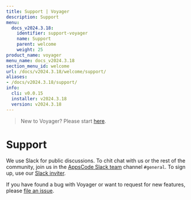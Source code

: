 ```yaml
---
title: Support | Voyager
description: Support
menu:
  docs_v2024.3.18:
    identifier: support-voyager
    name: Support
    parent: welcome
    weight: 25
product_name: voyager
menu_name: docs_v2024.3.18
section_menu_id: welcome
url: /docs/v2024.3.18/welcome/support/
aliases:
- /docs/v2024.3.18/support/
info:
  cli: v0.0.15
  installer: v2024.3.18
  version: v2024.3.18
---
```


> New to Voyager? Please start [here](/docs/v2024.3.18/concepts/overview).

# Support

We use Slack for public discussions. To chit chat with us or the rest of the community, join us in the [AppsCode Slack team](https://appscode.slack.com/messages/C0XQFLGRM/details/) channel `#general`. To sign up, use our [Slack inviter](https://slack.appscode.com/).

If you have found a bug with Voyager or want to request for new features, please [file an issue](https://github.com/voyagermesh/voyager/issues/new).
